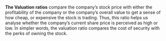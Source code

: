 **The Valuation ratios** compare the company’s stock price with either the profitability of the company or the company’s overall value to get a sense of how cheap, or expensive the stock is trading. Thus, this ratio helps us analyse whether the company’s current share price is perceived as high or low. In simpler words, the valuation ratio compares the cost of security with the perks of owning the stock.